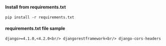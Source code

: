 #### Install from requirements.txt
`pip install -r requirements.txt`
#### requirements.txt file sample
`django>=4.1.0,<4.2.0<br/>
djangorestframework<br/>
django-cors-headers`
